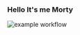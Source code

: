 ### Hello It's me Morty

![example workflow](https://github.com/FLudovic/RickAndMorty_testing/actions/workflows/frontend.yml/badge.svg)